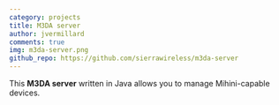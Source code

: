 ```yaml
---
category: projects
title: M3DA server
author: jvermillard
comments: true
img: m3da-server.png
github_repo: https://github.com/sierrawireless/m3da-server
---
```

This __M3DA server__ written in Java allows you to manage Mihini-capable devices.